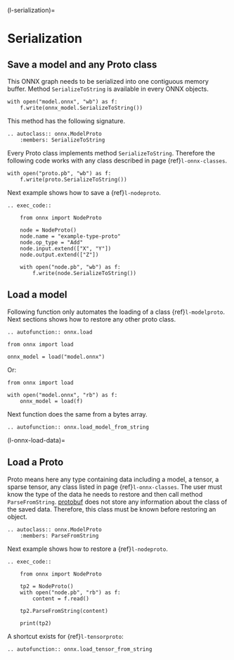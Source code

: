 (l-serialization)=

# Serialization

## Save a model and any Proto class

This ONNX graph needs to be serialized into one contiguous
memory buffer. Method `SerializeToString` is available
in every ONNX objects.

```
with open("model.onnx", "wb") as f:
    f.write(onnx_model.SerializeToString())
```

This method has the following signature.

```{eval-rst}
.. autoclass:: onnx.ModelProto
    :members: SerializeToString
```

Every Proto class implements method `SerializeToString`.
Therefore the following code works with any class described
in page {ref}`l-onnx-classes`.

```
with open("proto.pb", "wb") as f:
    f.write(proto.SerializeToString())
```

Next example shows how to save a {ref}`l-nodeproto`.

```{eval-rst}
.. exec_code::

    from onnx import NodeProto

    node = NodeProto()
    node.name = "example-type-proto"
    node.op_type = "Add"
    node.input.extend(["X", "Y"])
    node.output.extend(["Z"])

    with open("node.pb", "wb") as f:
        f.write(node.SerializeToString())
```

## Load a model

Following function only automates the loading of a class
{ref}`l-modelproto`. Next sections shows how to restore
any other proto class.

```{eval-rst}
.. autofunction:: onnx.load
```

```
from onnx import load

onnx_model = load("model.onnx")
```

Or:

```
from onnx import load

with open("model.onnx", "rb") as f:
    onnx_model = load(f)
```

Next function does the same from a bytes array.

```{eval-rst}
.. autofunction:: onnx.load_model_from_string

```

(l-onnx-load-data)=

## Load a Proto

Proto means here any type containing data including a model, a tensor,
a sparse tensor, any class listed in page {ref}`l-onnx-classes`.
The user must know the type of the data he needs to restore
and then call method `ParseFromString`.
[protobuf](https://developers.google.com/protocol-buffers)
does not store any information about the class
of the saved data. Therefore, this class must be known before
restoring an object.

```{eval-rst}
.. autoclass:: onnx.ModelProto
    :members: ParseFromString
```

Next example shows how to restore a {ref}`l-nodeproto`.

```{eval-rst}
.. exec_code::

    from onnx import NodeProto

    tp2 = NodeProto()
    with open("node.pb", "rb") as f:
        content = f.read()

    tp2.ParseFromString(content)

    print(tp2)
```

A shortcut exists for {ref}`l-tensorproto`:

```{eval-rst}
.. autofunction:: onnx.load_tensor_from_string
```
